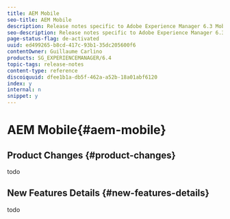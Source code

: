 ```yaml
---
title: AEM Mobile
seo-title: AEM Mobile
description: Release notes specific to Adobe Experience Manager 6.3 Mobile.
seo-description: Release notes specific to Adobe Experience Manager 6.3 Mobile.
page-status-flag: de-activated
uuid: ed499265-b8cd-417c-93b1-35dc205600f6
contentOwner: Guillaume Carlino
products: SG_EXPERIENCEMANAGER/6.4
topic-tags: release-notes
content-type: reference
discoiquuid: dfee1b1a-db5f-462a-a52b-18a01abf6120
index: y
internal: n
snippet: y
---
```


# AEM Mobile{#aem-mobile}

## Product Changes {#product-changes}

todo

## New Features Details {#new-features-details}

todo

